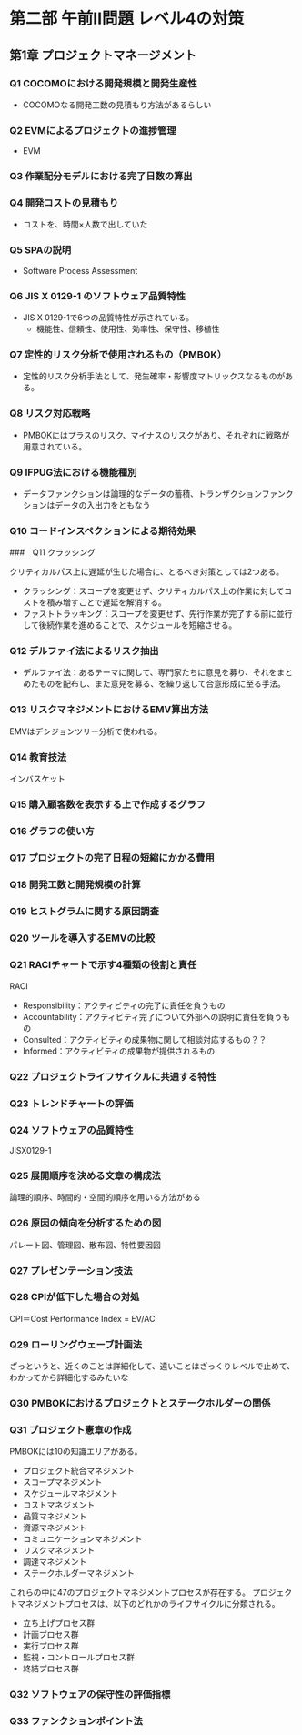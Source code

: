 # 第二部 午前Ⅱ問題 レベル4の対策

## 第1章 プロジェクトマネージメント

### Q1 COCOMOにおける開発規模と開発生産性

* COCOMOなる開発工数の見積もり方法があるらしい

### Q2 EVMによるプロジェクトの進捗管理

* EVM 

### Q3 作業配分モデルにおける完了日数の算出

### Q4 開発コストの見積もり

* コストを、時間×人数で出していた

### Q5 SPAの説明

* Software Process Assessment

### Q6 JIS X 0129-1 のソフトウェア品質特性

* JIS X 0129-1で6つの品質特性が示されている。
  * 機能性、信頼性、使用性、効率性、保守性、移植性

### Q7 定性的リスク分析で使用されるもの（PMBOK）  

* 定性的リスク分析手法として、発生確率・影響度マトリックスなるものがある。

### Q8 リスク対応戦略

* PMBOKにはプラスのリスク、マイナスのリスクがあり、それぞれに戦略が用意されている。

### Q9 IFPUG法における機能種別

* データファンクションは論理的なデータの蓄積、トランザクションファンクションはデータの入出力をともなう

### Q10 コードインスペクションによる期待効果

###　Q11 クラッシング

クリティカルパス上に遅延が生じた場合に、とるべき対策としては2つある。

* クラッシング：スコープを変更せず、クリティカルパス上の作業に対してコストを積み増すことで遅延を解消する。
* ファストトラッキング：スコープを変更せず、先行作業が完了する前に並行して後続作業を進めることで、スケジュールを短縮させる。

### Q12 デルファイ法によるリスク抽出

* デルファイ法：あるテーマに関して、専門家たちに意見を募り、それをまとめたものを配布し、また意見を募る、を繰り返して合意形成に至る手法。

### Q13 リスクマネジメントにおけるEMV算出方法

EMVはデシジョンツリー分析で使われる。

### Q14 教育技法

インバスケット

### Q15 購入顧客数を表示する上で作成するグラフ

### Q16 グラフの使い方

### Q17 プロジェクトの完了日程の短縮にかかる費用

### Q18 開発工数と開発規模の計算

### Q19 ヒストグラムに関する原因調査

### Q20 ツールを導入するEMVの比較

### Q21 RACIチャートで示す4種類の役割と責任
RACI　
* Responsibility：アクティビティの完了に責任を負うもの
* Accountability：アクティビティ完了について外部への説明に責任を負うもの
* Consulted：アクティビティの成果物に関して相談対応するもの？？
* Informed：アクティビティの成果物が提供されるもの

### Q22 プロジェクトライフサイクルに共通する特性

### Q23 トレンドチャートの評価

### Q24 ソフトウェアの品質特性

JISX0129-1

### Q25 展開順序を決める文章の構成法

論理的順序、時間的・空間的順序を用いる方法がある

### Q26 原因の傾向を分析するための図

パレート図、管理図、散布図、特性要因図

### Q27 プレゼンテーション技法

### Q28 CPIが低下した場合の対処

CPI＝Cost Performance Index = EV/AC

### Q29 ローリングウェーブ計画法

ざっというと、近くのことは詳細化して、遠いことはざっくりレベルで止めて、わかってから詳細化するみたいな

### Q30 PMBOKにおけるプロジェクトとステークホルダーの関係

### Q31 プロジェクト憲章の作成

PMBOKには10の知識エリアがある。

* プロジェクト統合マネジメント
* スコープマネジメント
* スケジュールマネジメント
* コストマネジメント
* 品質マネジメント
* 資源マネジメント
* コミュニケーションマネジメント
* リスクマネジメント
* 調達マネジメント
* ステークホルダーマネジメント

これらの中に47のプロジェクトマネジメントプロセスが存在する。
プロジェクトマネジメントプロセスは、以下のどれかのライフサイクルに分類される。

* 立ち上げプロセス群
* 計画プロセス群
* 実行プロセス群
* 監視・コントロールプロセス群
* 終結プロセス群

### Q32 ソフトウェアの保守性の評価指標

### Q33 ファンクションポイント法

